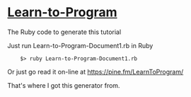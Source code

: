 
# [Learn-to-Program](https://github.com/DouglasAllen/Learn-to-Program)

The Ruby code to generate this tutorial

Just run Learn-to-Program-Document1.rb in Ruby

```console
    $> ruby Learn-to-Program-Document1.rb
```

Or just go read it on-line at
https://pine.fm/LearnToProgram/

That's where I got this generator from.
